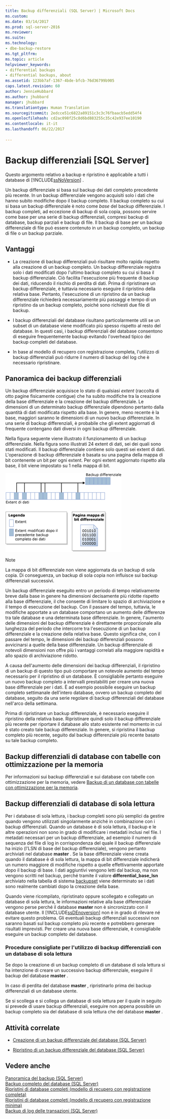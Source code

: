```yaml
---
title: Backup differenziali (SQL Server) | Microsoft Docs
ms.custom: 
ms.date: 03/14/2017
ms.prod: sql-server-2016
ms.reviewer: 
ms.suite: 
ms.technology:
- dbe-backup-restore
ms.tgt_pltfrm: 
ms.topic: article
helpviewer_keywords:
- differential backups
- differential backups, about
ms.assetid: 123bb7af-1367-4bde-bfcb-76d36799b905
caps.latest.revision: 60
author: JennieHubbard
ms.author: jhubbard
manager: jhubbard
ms.translationtype: Human Translation
ms.sourcegitcommit: 2edcce51c6822a89151c3c3c76fbaacb5edd54f4
ms.openlocfilehash: cd2ac098f25c8d6bd883255c35c42e937ee10190
ms.contentlocale: it-it
ms.lasthandoff: 06/22/2017

---
```

# <a name="differential-backups-sql-server"></a>Backup differenziali [SQL Server]
  Questo argomento relativo a backup e ripristino è applicabile a tutti i database di [!INCLUDE[ssNoVersion](../../includes/ssnoversion-md.md)] .  
  
 Un backup differenziale si basa sul backup dei dati completo precedente più recente. In un backup differenziale vengono acquisiti solo i dati che hanno subito modifiche dopo il backup completo. Il backup completo su cui si basa un backup differenziale è noto come *base* del backup differenziale. I backup completi, ad eccezione di backup di sola copia, possono servire come base per una serie di backup differenziali, compresi backup di database, backup parziali e backup di file. Il backup di base per un backup differenziale di file può essere contenuto in un backup completo, un backup di file o un backup parziale.  
  
  
##  <a name="Benefits"></a> Vantaggi  
  
-   La creazione di backup differenziali può risultare molto rapida rispetto alla creazione di un backup completo. Un backup differenziale registra solo i dati modificati dopo l'ultimo backup completo su cui si basa il backup differenziale. Ciò facilita l'esecuzione più frequente di backup dei dati, riducendo il rischio di perdita di dati. Prima di ripristinare un backup differenziale, è tuttavia necessario eseguire il ripristino della relativa base. Pertanto, l'esecuzione di un ripristino da un backup differenziale richiederà necessariamente più passaggi e tempo di un ripristino da un backup completo, poiché sono richiesti due file di backup.  
  
-   I backup differenziali del database risultano particolarmente utili se un subset di un database viene modificato più spesso rispetto al resto del database. In questi casi, i backup differenziali del database consentono di eseguire frequentemente backup evitando l'overhead tipico dei backup completi del database.  
  
-   In base al modello di recupero con registrazione completa, l'utilizzo di backup differenziali può ridurre il numero di backup del log che è necessario ripristinare.  
  
##  <a name="Overview"></a> Panoramica dei backup differenziali  
 Un backup differenziale acquisisce lo stato di qualsiasi *extent* (raccolta di otto pagine fisicamente contigue) che ha subito modifiche tra la creazione della base differenziale e la creazione del backup differenziale. Le dimensioni di un determinato backup differenziale dipendono pertanto dalla quantità di dati modificata rispetto alla base. In genere, meno recente è la base, maggiori saranno le dimensioni di un nuovo backup differenziale. In una serie di backup differenziali, è probabile che gli extent aggiornati di frequente contengano dati diversi in ogni backup differenziale.  
  
 Nella figura seguente viene illustrato il funzionamento di un backup differenziale. Nella figura sono illustrati 24 extent di dati, sei dei quali sono stati modificati. Il backup differenziale contiene solo questi sei extent di dati. L'operazione di backup differenziale è basata su una pagina della mappa di bit contenente un bit per ogni extent. Per ogni extent aggiornato rispetto alla base, il bit viene impostato su 1 nella mappa di bit.  
  
 ![La mappa di bit differenziale identifica gli extent modificati](../../relational-databases/backup-restore/media/bnr-how-diff-backups-work.gif "La mappa di bit differenziale identifica gli extent modificati")  
  
> [!NOTE]  
>  La mappa di bit differenziale non viene aggiornata da un backup di sola copia. Di conseguenza, un backup di sola copia non influisce sui backup differenziali successivi.  
  
 Un backup differenziale eseguito entro un periodo di tempo relativamente breve dalla base in genere ha dimensioni decisamente più ridotte rispetto alla base differenziale, il che consente di limitare lo spazio di archiviazione e il tempo di esecuzione del backup. Con il passare del tempo, tuttavia, le modifiche apportate a un database comportano un aumento delle differenze tra tale database e una determinata base differenziale. In genere, l'aumento delle dimensioni del backup differenziale è direttamente proporzionale alla lunghezza del periodo che intercorre tra l'esecuzione di un backup differenziale e la creazione della relativa base. Questo significa che, con il passare del tempo, le dimensioni dei backup differenziali possono avvicinarsi a quelle della base differenziale. Un backup differenziale di notevoli dimensioni non offre più i vantaggi correlati alla maggiore rapidità e allo spazio di archiviazione ridotto.  
  
 A causa dell'aumento delle dimensioni dei backup differenziali, il ripristino di un backup di questo tipo può comportare un notevole aumento del tempo necessario per il ripristino di un database. È consigliabile pertanto eseguire un nuovo backup completo a intervalli prestabiliti per creare una nuova base differenziale per i dati. È ad esempio possibile eseguire un backup completo settimanale dell'intero database, ovvero un backup completo del database, seguito da una serie regolare di backup differenziali del database nell'arco della settimana.  
  
 Prima di ripristinare un backup differenziale, è necessario eseguire il ripristino della relativa base. Ripristinare quindi solo il backup differenziale più recente per riportare il database allo stato esistente nel momento in cui è stato creato tale backup differenziale. In genere, si ripristina il backup completo più recente, seguito dal backup differenziale più recente basato su tale backup completo.  
  
## <a name="differential-backups-of-databases-with-memory-optimized-tables"></a>Backup differenziali di database con tabelle con ottimizzazione per la memoria  
 Per informazioni sui backup differenziali e sui database con tabelle con ottimizzazione per la memoria, vedere [Backup di un database con tabelle con ottimizzazione per la memoria](../../relational-databases/in-memory-oltp/backing-up-a-database-with-memory-optimized-tables.md).  
  
##  <a name="ReadOnlyDbs"></a> Backup differenziali di database di sola lettura  
 Per i database di sola lettura, i backup completi sono più semplici da gestire quando vengono utilizzati singolarmente anziché in combinazione con i backup differenziali. Quando un database è di sola lettura, il backup e le altre operazioni non sono in grado di modificare i metadati inclusi nel file. I metadati necessari per un backup differenziale, ad esempio il numero di sequenza del file di log in corrispondenza del quale il backup differenziale ha inizio (l'LSN di base del backup differenziale), vengono pertanto archiviati nel database **master** . Se la base differenziale viene creata quando il database è di sola lettura, la mappa di bit differenziale indicherà un numero maggiore di modifiche rispetto a quelle effettivamente apportate dopo il backup di base. I dati aggiuntivi vengono letti dal backup, ma non vengono scritti nel backup, perché tramite il valore **differential_base_lsn** archiviato nella tabella di sistema [backupset](../../relational-databases/system-tables/backupset-transact-sql.md) viene determinato se i dati sono realmente cambiati dopo la creazione della base.  
  
 Quando viene ricompilato, ripristinato oppure scollegato e collegato un database di sola lettura, le informazioni relative alla base differenziale vengono perse perché il database **master** non è sincronizzato con il database utente. Il [!INCLUDE[ssDEnoversion](../../includes/ssdenoversion-md.md)] non è in grado di rilevare né evitare questo problema. Gli eventuali backup differenziali successivi non saranno basati sul backup completo più recente e potrebbero generare risultati imprevisti. Per creare una nuova base differenziale, è consigliabile eseguire un backup completo del database.  
  
### <a name="best-practices-for-using-differential-backups-with-a-read-only-database"></a>Procedure consigliate per l'utilizzo di backup differenziali con un database di sola lettura  
 Se dopo la creazione di un backup completo di un database di sola lettura si ha intenzione di creare un successivo backup differenziale, eseguire il backup del database **master** .  
  
 In caso di perdita del database **master** , ripristinarlo prima dei backup differenziali di un database utente.  
  
 Se si scollega e si collega un database di sola lettura per il quale in seguito si prevede di usare backup differenziali, eseguire non appena possibile un backup completo sia del database di sola lettura che del database **master** .  
  
##  <a name="RelatedTasks"></a> Attività correlate  
  
-   [Creazione di un backup differenziale del database &#40;SQL Server&#41;](../../relational-databases/backup-restore/create-a-differential-database-backup-sql-server.md)  
  
-   [Ripristino di un backup differenziale del database &#40;SQL Server&#41;](../../relational-databases/backup-restore/restore-a-differential-database-backup-sql-server.md)  
  
  
## <a name="see-also"></a>Vedere anche  
 [Panoramica del backup &#40;SQL Server&#41;](../../relational-databases/backup-restore/backup-overview-sql-server.md)   
 [Backup completo del database &#40;SQL Server&#41;](../../relational-databases/backup-restore/full-database-backups-sql-server.md)   
 [Ripristini di database completi &#40;modello di recupero con registrazione completa&#41;](../../relational-databases/backup-restore/complete-database-restores-full-recovery-model.md)   
 [Ripristini di database completi &#40;modello di recupero con registrazione minima&#41;](../../relational-databases/backup-restore/complete-database-restores-simple-recovery-model.md)   
 [Backup di log delle transazioni &#40;SQL Server&#41;](../../relational-databases/backup-restore/transaction-log-backups-sql-server.md)  
  
  
